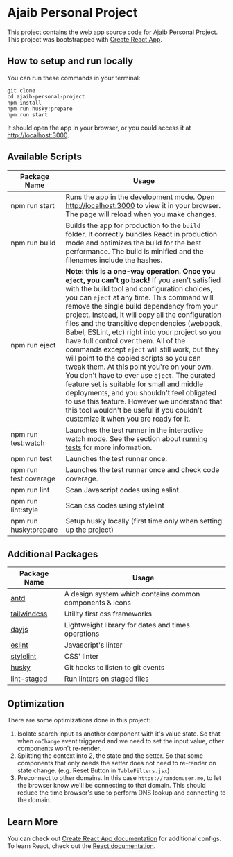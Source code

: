 # Ajaib Personal Project
This project contains the web app source code for Ajaib Personal Project. This project was bootstrapped with [Create React App](https://github.com/facebook/create-react-app).


## How to setup and run locally
You can run these commands in your terminal:
```
git clone
cd ajaib-personal-project
npm install
npm run husky:prepare
npm run start
```
It should open the app in your browser, or you could access it at [http://localhost:3000](http://localhost:3000).
  

## Available Scripts
| Package Name | Usage |
|--|--|
|npm run start| Runs the app in the development mode. Open [http://localhost:3000](http://localhost:3000) to view it in your browser. The page will reload when you make changes. |
|npm run build|Builds the app for production to the `build` folder. It correctly bundles React in production mode and optimizes the build for the best performance. The build is minified and the filenames include the hashes.|
|npm run eject|**Note: this is a one-way operation. Once you `eject`, you can't go back!** If you aren't satisfied with the build tool and configuration choices, you can `eject` at any time. This command will remove the single build dependency from your project. Instead, it will copy all the configuration files and the transitive dependencies (webpack, Babel, ESLint, etc) right into your project so you have full control over them. All of the commands except `eject` will still work, but they will point to the copied scripts so you can tweak them. At this point you're on your own. You don't have to ever use `eject`. The curated feature set is suitable for small and middle deployments, and you shouldn't feel obligated to use this feature. However we understand that this tool wouldn't be useful if you couldn't customize it when you are ready for it.|
|npm run test:watch|Launches the test runner in the interactive watch mode. See the section about [running tests](https://facebook.github.io/create-react-app/docs/running-tests) for more information.|
|npm run test|Launches the test runner once.|
|npm run test:coverage|Launches the test runner once and check code coverage.|
|npm run lint|Scan Javascript codes using eslint|
|npm run lint:style|Scan css codes using stylelint|
|npm run husky:prepare|Setup husky locally (first time only when setting up the project)|


## Additional Packages
| Package Name | Usage |
|--|--|
|[antd](https://ant.design/)| A design system which contains common components & icons |
|[tailwindcss](https://tailwindcss.com/)| Utility first css frameworks |
|[dayjs](https://day.js.org/)|Lightweight library for dates and times operations|
|[eslint](https://eslint.org/)|Javascript's linter|
|[stylelint](https://stylelint.io/)|CSS' linter|
|[husky](https://typicode.github.io/husky/#/)|Git hooks to listen to git events|
|[lint-staged](https://github.com/okonet/lint-staged)|Run linters on staged files|


## Optimization
There are some optimizations done in this project:
1. Isolate search input as another component with it's value state. So that when `onChange` event triggered and we need to set the input value, other components won't re-render. 
2. Splitting the context into 2, the state and the setter. So that some components that only needs the setter does not need to re-render on state change. (e.g. Reset Button in `TableFilters.jsx`) 
3. Preconnect to other domains. In this case `https://randomuser.me`, to let the browser know we'll be connecting to that domain. This should reduce the time browser's use to perform DNS lookup and connecting to the domain.


## Learn More
You can check out [Create React App documentation](https://facebook.github.io/create-react-app/docs/getting-started) for additional configs.
To learn React, check out the [React documentation](https://reactjs.org/).
